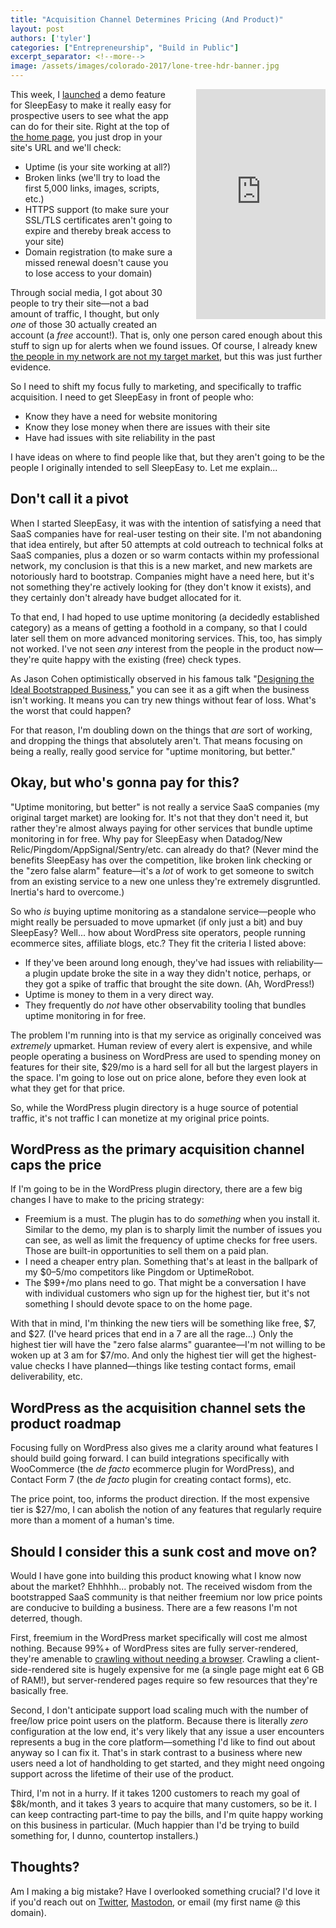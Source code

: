 ```yaml
---
title: "Acquisition Channel Determines Pricing (And Product)"
layout: post
authors: ['tyler']
categories: ["Entrepreneurship", "Build in Public"]
excerpt_separator: <!--more-->
image: /assets/images/colorado-2017/lone-tree-hdr-banner.jpg
---
```


<iframe
 width="207"
 height="368"
 src="https://www.youtube.com/embed/1-iigCRrHxk?autoplay=1&loop=1&rel=0"
 title="SleepEasy demo video"
 style="float: right; margin-left: 2rem; margin-bottom: 0.5rem;"
 frameborder="0"
 allow="accelerometer; autoplay; clipboard-write; encrypted-media; gyroscope; picture-in-picture"
 allowfullscreen>
</iframe>

This week, I [launched](https://x.com/TylerAYoung/status/1742944121663139877) a demo feature for SleepEasy to make it really easy for prospective users to see what the app can do for their site. Right at the top of [the home page](https://www.sleepeasy.app), you just drop in your site's URL and we'll check:

- Uptime (is your site working at all?)
- Broken links (we'll try to load the first 5,000 links, images, scripts, etc.)
- HTTPS support (to make sure your SSL/TLS certificates aren't going to expire and thereby break access to your site)
- Domain registration (to make sure a missed renewal doesn't cause you to lose access to your domain)

Through social media, I got about 30 people to try their site—not a bad amount of traffic, I thought, but only _one_ of those 30 actually created an account (a _free_ account!). That is, only one person cared enough about this stuff to sign up for alerts when we found issues. Of course, I already knew [the people in my network are not my target market](/2023/12/09/early-access-launch/), but this was just further evidence.

So I need to shift my focus fully to marketing, and specifically to traffic acquisition. I need to get SleepEasy in front of people who:

- Know they have a need for website monitoring
- Know they lose money when there are issues with their site
- Have had issues with site reliability in the past

I have ideas on where to find people like that, but they aren't going to be the people I originally intended to sell SleepEasy to. Let me explain...

<!--more-->

## Don't call it a pivot

When I started SleepEasy, it was with the intention of satisfying a need that SaaS companies have for real-user testing on their site. I'm not abandoning that idea entirely, but after 50 attempts at cold outreach to technical folks at SaaS companies, plus a dozen or so warm contacts within my professional network, my conclusion is that this is a new market, and new markets are notoriously hard to bootstrap. Companies might have a need here, but it's not something they're actively looking for (they don't know it exists), and they certainly don't already have budget allocated for it.

To that end, I had hoped to use uptime monitoring (a decidedly established category) as a means of getting a foothold in a company, so that I could later sell them on more advanced monitoring services. This, too, has simply not worked. I've not seen _any_ interest from the people in the product now—they're quite happy with the existing (free) check types.

As Jason Cohen optimistically observed in his famous talk "[Designing the Ideal Bootstrapped Business](https://www.youtube.com/watch?v=otbnC2zE2rw)," you can see it as a gift when the business isn't working. It means you can try new things without fear of loss. What's the worst that could happen?

For that reason, I'm doubling down on the things that _are_ sort of working, and dropping the things that absolutely aren't. That means focusing on being a really, really good service for "uptime monitoring, but better."

## Okay, but who's gonna pay for this?

"Uptime monitoring, but better" is not really a service SaaS companies (my original target market) are looking for. It's not that they don't need it, but rather they're almost always paying for other services that bundle uptime monitoring in for free. Why pay for SleepEasy when Datadog/New Relic/Pingdom/AppSignal/Sentry/etc. can already do that? (Never mind the benefits SleepEasy has over the competition, like broken link checking or the "zero false alarm" feature—it's a *lot* of work to get someone to switch from an existing service to a new one unless they're extremely disgruntled. Inertia's hard to overcome.)

So who _is_ buying uptime monitoring as a standalone service—people who might really be persuaded to move upmarket (if only just a bit) and buy SleepEasy? Well... how about WordPress site operators, people running ecommerce sites, affiliate blogs, etc.? They fit the criteria I listed above:

- If they've been around long enough, they've had issues with reliability—a plugin update broke the site in a way they didn't notice, perhaps, or they got a spike of traffic that brought the site down. (Ah, WordPress!)
- Uptime is money to them in a very direct way.
- They frequently do _not_ have other observability tooling that bundles uptime monitoring in for free.

The problem I'm running into is that my service as originally conceived was _extremely_ upmarket. Human review of every alert is expensive, and while people operating a business on WordPress are used to spending money on features for their site, $29/mo is a hard sell for all but the largest players in the space. I'm going to lose out on price alone, before they even look at what they get for that price.

So, while the WordPress plugin directory is a huge source of potential traffic, it's not traffic I can monetize at my original price points.

## WordPress as the primary acquisition channel caps the price

If I'm going to be in the WordPress plugin directory, there are a few big changes I have to make to the pricing strategy:

- Freemium is a must. The plugin has to do _something_ when you install it. Similar to the demo, my plan is to sharply limit the number of issues you can see, as well as limit the frequency of uptime checks for free users. Those are built-in opportunities to sell them on a paid plan.
- I need a cheaper entry plan. Something that's at least in the ballpark of my $0–5/mo competitors like Pingdom or UptimeRobot.
- The $99+/mo plans need to go. That might be a conversation I have with individual customers who sign up for the highest tier, but it's not something I should devote space to on the home page.

With that in mind, I'm thinking the new tiers will be something like free, $7, and $27. (I've heard prices that end in a 7 are all the rage...) Only the highest tier will have the "zero false alarms" guarantee—I'm not willing to be woken up at 3 am for $7/mo. And only the highest tier will get the highest-value checks I have planned—things like testing contact forms, email deliverability, etc.

## WordPress as the acquisition channel sets the product roadmap

Focusing fully on WordPress also gives me a clarity around what features I should build going forward. I can build integrations specifically with WooCommerce (the _de facto_ ecommerce plugin for WordPress), and Contact Form 7 (the _de facto_ plugin for creating contact forms), etc.

The price point, too, informs the product direction. If the most expensive tier is $27/mo, I can abolish the notion of any features that regularly require more than a moment of a human's time.

## Should I consider this a sunk cost and move on?

Would I have gone into building this product knowing what I know now about the market? Ehhhhh... probably not. The received wisdom from the bootstrapped SaaS community is that neither freemium nor low price points are conducive to building a business. There are a few reasons I'm not deterred, though.

First, freemium in the WordPress market specifically will cost me almost nothing. Because 99%+ of WordPress sites are fully server-rendered, they're amenable to [crawling without needing a browser](/2023/12/31/reliable-web-scraping/). Crawling a client-side-rendered site is hugely expensive for me (a single page might eat 6 GB of RAM!), but server-rendered pages require so few resources that they're basically free.

Second, I don't anticipate support load scaling much with the number of free/low price point users on the platform. Because there is literally _zero_ configuration at the low end, it's very likely that any issue a user encounters represents a bug in the core platform—something I'd like to find out about anyway so I can fix it. That's in stark contrast to a business where new users need a lot of handholding to get started, and they might need ongoing support across the lifetime of their use of the product.

Third, I'm not in a hurry. If it takes 1200 customers to reach my goal of $8k/month, and it takes 3 years to acquire that many customers, so be it. I can keep contracting part-time to pay the bills, and I'm quite happy working on this business in particular. (Much happier than I'd be trying to build something for, I dunno, countertop installers.)

## Thoughts?

Am I making a big mistake? Have I overlooked something crucial? I'd love it if you'd reach out on [Twitter](https://twitter.com/TylerAYoung), [Mastodon](https://fosstodon.org/@tylerayoung), or email (my first name @ this domain).
